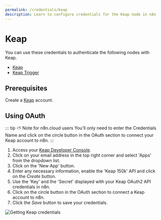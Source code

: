 ```yaml
---
permalink: /credentials/keap
description: Learn to configure credentials for the Keap node in n8n
---
```


# Keap

You can use these credentials to authenticate the following nodes with Keap.
- [Keap](../../nodes-library/nodes/Keap/README.md)
- [Keap Trigger](../../nodes-library/trigger-nodes/KeapTrigger/README.md)

## Prerequisites

Create a [Keap](https://keap.com/) account.

## Using OAuth

::: tip ⛅️ Note for n8n.cloud users
You'll only need to enter the Credentials Name and click on the circle button in the OAuth section to connect your Keap account to n8n.
:::

1. Access your [Keap Developer Console](https://keys.developer.keap.com/my-apps).
2. Click on your email address in the top right corner and select 'Apps' from the dropdown list.
3. Click on the 'New App' button.
4. Enter any necessary information, enable the 'Keap 150k' API and click on the *Create* button.
6. Use the 'Key' and the 'Secret' displayed with your Keap OAuth2 API credentials in n8n.
7. Click on the circle button in the OAuth section to connect a Keap account to n8n.
8. Click the *Save* button to save your credentials.

![Getting Keap credentials](REDACTED)
